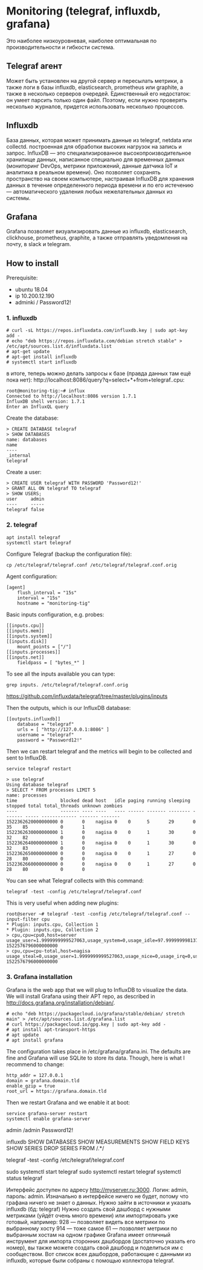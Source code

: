 # Monitoring (telegraf, influxdb, grafana) 

Это наиболее низкоуровневая, наиболее оптимальная по производительности и гибкости система.

## Telegraf агент
Может быть установлен на другой сервер и пересылать метрики, а также логи в базы influxdb, elasticsearch, prometheus или graphite, а также в несколько серверов очередей. Единственный его недостаток: он умеет парсить только один файл. Поэтому, если нужно проверять несколько журналов, придется использовать несколько процессов.

## Influxdb
База данных, которая может принимать данные из telegraf, netdata или collectd. построенная для обработки высоких нагрузок на запись и запрос. InfluxDB — это специализированное высокопроизводительное хранилище данных, написанное специально для временных данных (мониторинг DevOps, метрики приложений, данные датчика IoT и аналитика в реальном времени). Оно позволяет сохранять пространство на своем компьютере, настраивая InfluxDB для хранения данных в течение определенного периода времени и по его истечению — автоматического удаления любых нежелательных данных из системы.

 ## Grafana 
 Grafana позволяет визуализировать данные из influxdb, elasticsearch, clickhouse, prometheus, graphite, а также отправлять уведомления на почту, в slack и telegram.

## How to install
Prerequisite:
- ubuntu 18.04
- ip 10.200.12.190
- adminki / Password12!

### 1. influxdb 
    # curl -sL https://repos.influxdata.com/influxdb.key | sudo apt-key add -
    # echo "deb https://repos.influxdata.com/debian stretch stable" > /etc/apt/sources.list.d/influxdata.list
    # apt-get update
    # apt-get install influxdb
    # systemctl start influxdb

в итоге, теперь можно делать запросы к базе (правда данных там ещё пока нет):
http://localhost:8086/query?q=select+*+from+telegraf..cpu:

    root@monitoring-tig:~# influx
    Connected to http://localhost:8086 version 1.7.1
    InfluxDB shell version: 1.7.1
    Enter an InfluxQL query

Create the database:

    > CREATE DATABASE telegraf
    > SHOW DATABASES
    name: databases
    name
    ----
    _internal
    telegraf

Create a user:

    > CREATE USER telegraf WITH PASSWORD 'Password12!'
    > GRANT ALL ON telegraf TO telegraf
    > SHOW USERS;
    user     admin
    ----     -----
    telegraf false

### 2. telegraf
    apt install telegraf
    systemctl start telegraf

Configure Telegraf (backup the configuration file):

    cp /etc/telegraf/telegraf.conf /etc/telegraf/telegraf.conf.orig

Agent configuration:

    [agent]
        flush_interval = "15s"
        interval = "15s"
        hostname = "monitoring-tig"

Basic inputs configuration, e.g. probes:

    [[inputs.cpu]]
    [[inputs.mem]]
    [[inputs.system]]
    [[inputs.disk]]
        mount_points = ["/"]
    [[inputs.processes]]
    [[inputs.net]]
        fieldpass = [ "bytes_*" ]

To see all the inputs available you can type:

    grep inputs. /etc/telegraf/telegraf.conf.orig 
https://github.com/influxdata/telegraf/tree/master/plugins/inputs

Then the outputs, which is our InfluxDB database:

    [[outputs.influxdb]]
        database = "telegraf"
        urls = [ "http://127.0.0.1:8086" ]
        username = "telegraf"
        password = "Password12!"

Then we can restart telegraf and the metrics will begin to be collected and sent to InfluxDB.

    service telegraf restart

    > use telegraf
    Using database telegraf
    > SELECT * FROM processes LIMIT 5
    name: processes
    time                blocked dead host   idle paging running sleeping stopped total total_threads unknown zombies
    ----                ------- ---- ----   ---- ------ ------- -------- ------- ----- ------------- ------- -------
    1522362620000000000 0       0    nagisa 0    0      5       29       0       35    85            0       1
    1522362630000000000 1       0    nagisa 0    0      1       30       0       32    82            0       0
    1522362640000000000 1       0    nagisa 0    0      1       30       0       32    83            0       0
    1522362650000000000 0       0    nagisa 0    0      1       27       0       28    80            0       0
    1522362660000000000 0       0    nagisa 0    0      1       27       0       28    80            0       0

You can see what Telegraf collects with this command:

    telegraf -test -config /etc/telegraf/telegraf.conf

This is very useful when adding new plugins:
    
    root@server ~# telegraf -test -config /etc/telegraf/telegraf.conf --input-filter cpu
    * Plugin: inputs.cpu, Collection 1
    * Plugin: inputs.cpu, Collection 2
    > cpu,cpu=cpu0,host=server usage_user=1.9999999999527063,usage_system=0,usage_idle=97.99999999813735,usage_iowait=0,usage_steal=0,usage_guest=0,usage_nice=0,usage_irq=0,usage_softirq=0,usage_guest_nice=0 1522576796000000000
    > cpu,cpu=cpu-total,host=nagisa usage_steal=0,usage_user=1.9999999999527063,usage_nice=0,usage_irq=0,usage_softirq=0,usage_guest=0,usage_guest_nice=0,usage_system=0,usage_idle=97.99999999813735,usage_iowait=0 1522576796000000000

### 3. Grafana installation
Grafana is the web app that we will plug to InfluxDB to visualize the data. We will install Grafana using their APT repo, as described in http://docs.grafana.org/installation/debian/.

    # echo "deb https://packagecloud.io/grafana/stable/debian/ stretch main" > /etc/apt/sources.list.d/grafana.list
    # curl https://packagecloud.io/gpg.key | sudo apt-key add -
    # apt install apt-transport-https
    # apt update
    # apt install grafana

The configuration takes place in /etc/grafana/grafana.ini. The defaults are fine and Grafana will use SQLite to store its data. Though, here is what I recommend to change:

    http_addr = 127.0.0.1
    domain = grafana.domain.tld
    enable_gzip = true
    root_url = https://grafana.domain.tld

Then we restart Grafana and we enable it at boot:

    service grafana-server restart
    systemctl enable grafana-server

admin /admin
Password12!




influxdb
SHOW DATABASES
SHOW MEASUREMENTS
SHOW FIELD KEYS
SHOW SERIES
DROP SERIES FROM /.*/


telegraf -test -config /etc/telegraf/telegraf.conf

sudo systemctl start telegraf
sudo systemctl restart telegraf
systemctl status telegraf

Интерфейс доступен по адресу http://myserver.ru:3000.
Логин: admin, пароль: admin.
Изначально в интерфейсе ничего не будет, потому что графана ничего не знает о данных.
Нужно зайти в источники и указать influxdb (бд: telegraf)
Нужно создать свой дашборд с нужными метриками (уйдёт очень много времени) или импортировать уже готовый, например:
928 — позволяет видеть все метрики по выбранному хосту
914 — тоже самое
61 — позволяет метрики по выбранным хостам на одном графике
Grafana имеет отличный инструмент для импорта сторонних дашбордов (достаточно указать его номер), вы также можете создать свой дашборд и поделиться им с сообществом.
Вот список всех дашбордов, работающие с данными из influxdb, которые были собраны с помощью коллектора telegraf.